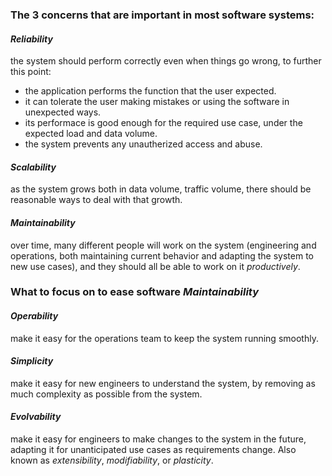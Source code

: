 ### The 3 concerns that are important in most software systems:

#### *Reliability*
the system should perform correctly even when things go wrong, to further this point:
- the application performs the function that the user expected.
- it can tolerate the user making mistakes or using the software in unexpected ways.
- its performace is good enough for the required use case, under the expected load and data volume.
- the system prevents any unautherized access and abuse.

#### *Scalability*
as the system grows both in data volume, traffic volume, there should be reasonable ways to deal with that growth.

#### *Maintainability*
over time, many different people will work on the system (engineering and operations, both maintaining current behavior and adapting the system to new use cases), and they should all be able to work on it *productively*.


### What to focus on to ease software *Maintainability*

#### *Operability*
make it easy for the operations team to keep the system running smoothly.

#### *Simplicity*
make it easy for new engineers to understand the system, by removing as much complexity as possible from the system.

#### *Evolvability*
make it easy for engineers to make changes to the system in the future, adapting it for unanticipated use cases as requirements change. Also known as *extensibility*, *modifiability*, or *plasticity*.

